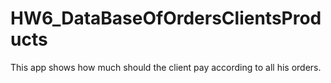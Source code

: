 # HW6_DataBaseOfOrdersClientsProducts
This app shows how much should the client pay according to all his orders. 
